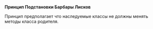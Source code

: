 **Принцип Подстановки Барбары Лисков**

Принцип предполагает что наследуемые классы не должны менять методы класса родителя.